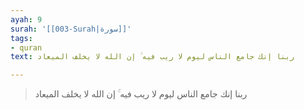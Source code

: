 ```yaml
---
ayah: 9
surah: '[[003-Surah|سورة]]'
tags:
- quran
text: ربنا إنك جامع الناس ليوم لا ريب فيه ۚ إن الله لا يخلف الميعاد

---
```

> ربنا إنك جامع الناس ليوم لا ريب فيه ۚ إن الله لا يخلف الميعاد
